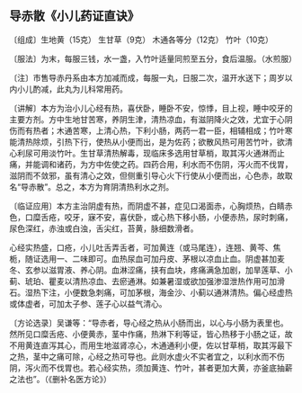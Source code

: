 ## 导赤散《小儿药证直诀》

〔组成〕生地黄（15克） 生甘草（9克） 木通各等分（12克） 竹叶（10克）

〔服法〕为末，每服三钱，水一盏，入竹叶适量同煎至五分，食后温服。（水煎服）

〔注〕市售导赤丹系由本方加减而成，每服一丸，日服二次，温开水送下；周岁以内小儿酌减，此丸为儿科常用药。

〔讲解〕本方为治小儿心经有热，喜伏卧，睡卧不安，惊悸，目上视，睡中咬牙的主要方剂。方中生地甘苦寒，养阴生津，清热凉血，有滋阴降火之效，尤宜于心阴伤而有热者；木通苦寒，上清心热，下利小肠，两药一君一臣，相辅相成；竹叶寒能清热除烦，引热下行，使热从小便而出，是为佐药；欲散风热可用苦竹叶，欲清心利尿可用淡竹叶。生甘草清热解毒，现临床多选用甘草梢，取其泻火通淋而止痛，并能调和诸药，为方中佐使之药。四药合用，利水而不伤阴，泻火而不伐胃，滋阴而不敛邪，虽有清心之效，但侧重引导心火下行使从小便而出，心色赤，故取名“导赤散”。总之，本方为育阴清热利水之剂。

〔临证应用〕本方主治阴虚有热，而阴虚不甚，症见口渴面赤，心胸烦热，白睛赤色，口糜舌疮，咬牙，寐不安，喜伏卧，或心热下移小肠，小便赤热，尿时刺痛，尿色深红，赤浊或白浊，舌尖红，苔黄，脉细数滑者。

心经实热盛，口疮，小儿吐舌弄舌者，可加黄连（或马尾连），连翘、黄芩、焦栀，随证选用一、二味即可。血热尿血可加丹皮、茅根以凉血止血。阴虚甚加麦冬、玄参以滋胃液、养心阴。血淋涩痛，挟有血块，疼痛满急加剧，加旱莲草、小蓟、琥珀、瞿麦以清热凉血、去瘀通淋。如兼暑湿或欲加强渗湿泄热作用可加滑石。湿热下注，小便数急刺痛，可加茅根，海金沙、小蓟以通淋清热。偏心经虚热或体虚者，可加太子参、莲子心以益气清心。

〔方论选录〕吴谦等：“导赤者，导心经之热从小肠而出，以心与小肠为表里也。然所见口糜舌疮、小便黄赤，茎中作痛，热淋下利等证，皆心热移于小肠之证，故不用黄连直泻其心，而用生地滋肾凉心，木通通利小便，佐以甘草梢，取其泻最下之热，茎中之痛可除，心经之热可导也。此则水虚火不实者宜之，以利水而不伤阴，泻火而不伐胃也。若心经实热，须加黄连、竹叶，甚者更加大黄，亦釜底抽薪之法也”。（《删补名医方论》）
